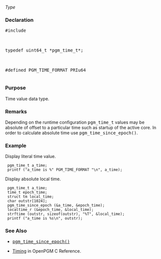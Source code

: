 _Type_
### Declaration ###
<pre>
#include <pgm/pgm.h><br>
<br>
typedef uint64_t *pgm_time_t*;<br>
<br>
#defined PGM_TIME_FORMAT PRIu64<br>
</pre>

### Purpose ###
Time value data type.

### Remarks ###
Depending on the runtime configuration <tt>pgm_time_t</tt> values may be absolute of offset to a particular time such as startup of the active core.  In order to calculate absolute time use <tt>pgm_time_since_epoch()</tt>.

### Example ###
Display literal time value.
```
 pgm_time_t a_time;
 printf ("a_time is %" PGM_TIME_FORMAT "\n", a_time);
```
Display absolute local time.
```
 pgm_time_t a_time;
 time_t epoch_time;
 struct tm local_time;
 char outstr[1024];
 pgm_time_since_epoch (&a_time, &epoch_time);
 localtime_r (&epoch_time, &local_time);
 strftime (outstr, sizeof(outstr), "%T", &local_time);
 printf ("a_time is %s\n", outstr);
```

### See Also ###
  * <tt><a href='OpenPgm5CReferencePgmTimeSinceEpoch.md'>pgm_time_since_epoch()</a></tt><br>
<ul><li><a href='OpenPgm5CReferenceTiming.md'>Timing</a> in OpenPGM C Reference.
